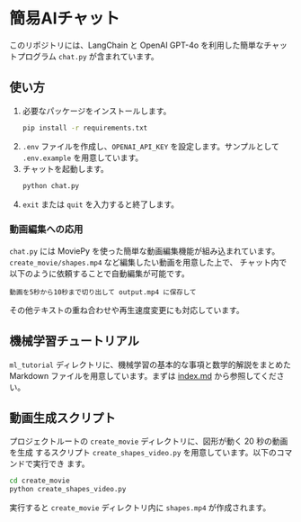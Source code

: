 # 簡易AIチャット

このリポジトリには、LangChain と OpenAI GPT-4o を利用した簡単なチャットプログラム `chat.py` が含まれています。

## 使い方

1. 必要なパッケージをインストールします。
   ```bash
   pip install -r requirements.txt
   ```
2. `.env` ファイルを作成し、`OPENAI_API_KEY` を設定します。サンプルとして `.env.example` を用意しています。
3. チャットを起動します。
   ```bash
   python chat.py
   ```
4. `exit` または `quit` を入力すると終了します。

### 動画編集への応用

`chat.py` には MoviePy を使った簡単な動画編集機能が組み込まれています。
`create_movie/shapes.mp4` など編集したい動画を用意した上で、
チャット内で以下のように依頼することで自動編集が可能です。

```
動画を5秒から10秒まで切り出して output.mp4 に保存して
```

その他テキストの重ね合わせや再生速度変更にも対応しています。

## 機械学習チュートリアル

`ml_tutorial` ディレクトリに、機械学習の基本的な事項と数学的解説をまとめた Markdown ファイルを用意しています。まずは [index.md](ml_tutorial/index.md) から参照してください。

## 動画生成スクリプト

プロジェクトルートの `create_movie` ディレクトリに、図形が動く 20 秒の動画を生成
するスクリプト `create_shapes_video.py` を用意しています。以下のコマンドで実行でき
ます。

```bash
cd create_movie
python create_shapes_video.py
```

実行すると `create_movie` ディレクトリ内に `shapes.mp4` が作成されます。
